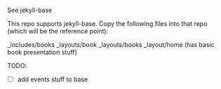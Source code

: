 See jekyll-base

This repo supports jekyll-base. Copy the following files into that repo (which will be the reference point):

_includes/books
_layouts/book
_layouts/books
_layout/home (has basic book presentation stuff)


TODO:
- [ ] add events stuff to base
